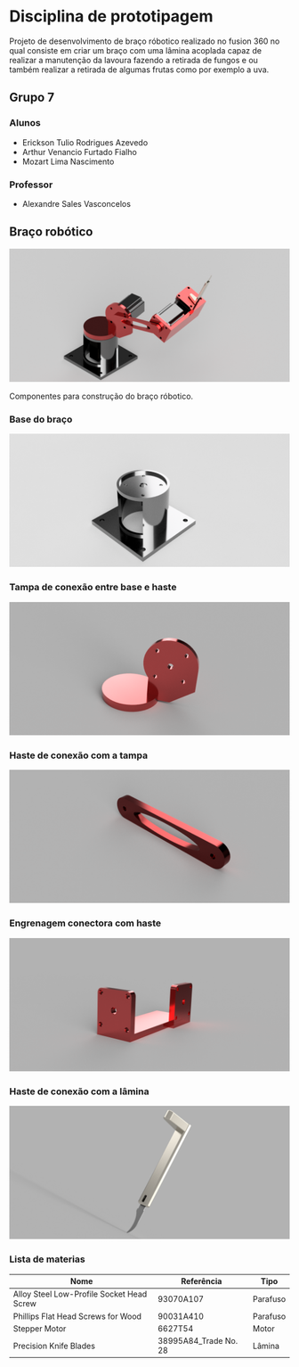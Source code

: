 # Disciplina de prototipagem

Projeto de desenvolvimento de braço róbotico realizado no fusion 360 no qual consiste em criar um braço com uma lâmina acoplada capaz de realizar a manutenção da lavoura fazendo a retirada de fungos e ou também realizar a retirada de algumas frutas como por exemplo a uva.

## Grupo 7

### Alunos

- Erickson Tulio Rodrigues Azevedo
- Arthur Venancio Furtado Fialho
- Mozart Lima Nascimento

### Professor

- Alexandre Sales Vasconcelos

## Braço robótico

![Braco-robotico](modelos_3d\componentes-3d\montagem-braco-3d.png)

Componentes para construção do braço róbotico.

### Base do braço

![Base do braço](modelos_3d\componentes-3d\base-braco-robotico.png)

### Tampa de conexão entre base e haste

![Tampa para base](modelos_3d\componentes-3d\tampa-base-conectora.png)

### Haste de conexão com a tampa

![Haste-conectora-com-tampa](modelos_3d\componentes-3d\haste-conectora3d.png)

### Engrenagem conectora com haste

![Engrenagem](modelos_3d\componentes-3d\engrenagem-conectora-braco.png)

### Haste de conexão com a lâmina

![Conecotora-lamina](modelos_3d\componentes-3d\haste-conectora-lamina.png)

### Lista de materias

Nome | Referência | Tipo
-----|------------|--------
Alloy Steel Low-Profile Socket Head Screw | 93070A107 | Parafuso
Phillips Flat Head Screws for Wood | 90031A410 | Parafuso
Stepper Motor | 6627T54 | Motor
Precision Knife Blades | 38995A84_Trade No. 28 | Lâmina